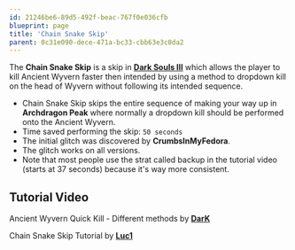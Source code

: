 ```yaml
---
id: 21246be6-89d5-492f-beac-767f0e036cfb
blueprint: page
title: 'Chain Snake Skip'
parent: 0c31e090-dece-471a-bc33-cbb63e3c0da2
---
```

The **Chain Snake Skip** is a skip in **[Dark Souls III](/darksouls3)** which allows the player to kill Ancient Wyvern faster then intended by using a method to dropdown kill on the head of Wyvern without following its intended sequence.

- Chain Snake Skip skips the entire sequence of making your way up in **Archdragon Peak** where normally a dropdown kill should be performed onto the Ancient Wyvern.
- Time saved performing the skip: `50 seconds`
- The initial glitch was discovered by **CrumbsInMyFedora**.
- The glitch works on all versions.
- Note that most people use the strat called backup in the tutorial video (starts at 37 seconds) because it's way more consistent.

## Tutorial Video

Ancient Wyvern Quick Kill - Different methods by **[DarK](https://youtube.com/channel/UCJfaOOdIY59sz_Y-Hs4lT3A)**

Chain Snake Skip Tutorial by **[Luc1](https://youtube.com/channel/UCXKLInNhLvB4TODdUJT0s4g)**
